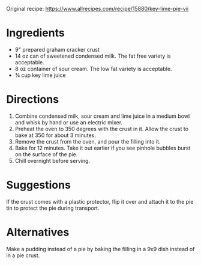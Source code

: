 Original recipe: https://www.allrecipes.com/recipe/15880/key-lime-pie-vii

# Ingredients

- 9" prepared graham cracker crust
- 14 oz can of sweetened condensed milk. The fat free variety is acceptable.
- 8 oz container of sour cream. The low fat variety is acceptable.
- ¾ cup key lime juice

# Directions

1. Combine condensed milk, sour cream and lime juice in a medium bowl and whisk by hand or use an electric mixer.
1. Preheat the oven to 350 degrees with the crust in it. Allow the crust to bake at 350 for about 3 minutes.
1. Remove the crust from the oven, and pour the filling into it.
1. Bake for 12 minutes. Take it out earlier if you see pinhole bubbles burst on the surface of the pie.
1. Chill overnight before serving.

# Suggestions

If the crust comes with a plastic protector, flip it over and attach it to the pie tin to protect the pie during transport.

# Alternatives

Make a pudding instead of a pie by baking the filling in a 9x9 dish instead of in a pie crust.
